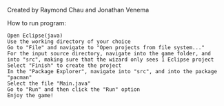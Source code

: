 Created by Raymond Chau and Jonathan Venema

How to run program:

	Open Eclipse(java)
	Use the working directory of your choice
	Go to "File" and navigate to "Open projects from file system..."
	For the input source directory, navigate into the game folder, and into "src", making sure that the wizard only sees 1 Eclipse project
	Select "Finish" to create the project
	In the "Package Explorer", navigate into "src", and into the package "pacman"
	Select the file "Main.java"
	Go to "Run" and then click the "Run" option
	Enjoy the game!


